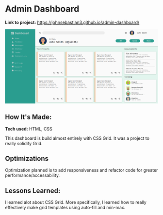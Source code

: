 # Admin Dashboard


**Link to project:** https://johnsebastian3.github.io/admin-dashboard/

![alt tag](admin-dashboard.png)

## How It's Made:

**Tech used:** HTML, CSS

This dashboard is build almost entirely with CSS Grid. It was a project to really solidify Grid. 

## Optimizations

Optimization planned is to add responsiveness and refactor code for greater performance/accessability.

## Lessons Learned:

I learned alot about CSS Grid. More specifically, I learned how to really effectively make grid templates using auto-fill and min-max.


